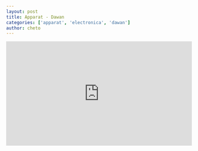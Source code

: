 ```yaml
---
layout: post
title: Apparat - Dawan 
categories: ['apparat', 'electronica', 'dawan']
author: cheto
---
```

<style>.embed-container { position: relative; padding-bottom: 56.25%; height: 0; overflow: hidden; max-width: 100%; } .embed-container iframe, .embed-container object, .embed-container embed { position: absolute; top: 0; left: 0; width: 100%; height: 100%; }</style><div class='embed-container'><iframe src='https://www.youtube.com/embed/CprKIoggtLM' frameborder='0' allowfullscreen></iframe></div>
